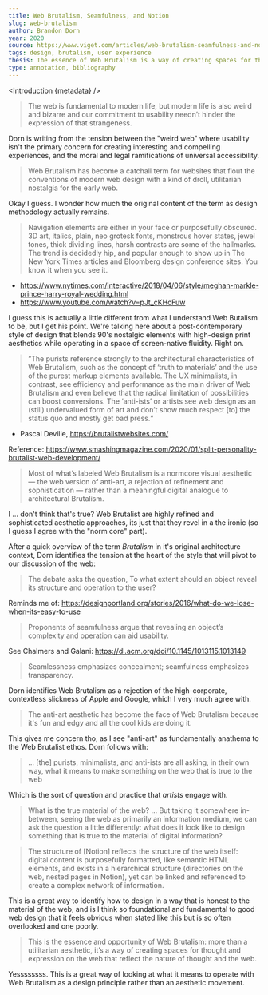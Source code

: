 ```yaml
---
title: Web Brutalism, Seamfulness, and Notion
slug: web-brutalism
author: Brandon Dorn
year: 2020
source: https://www.viget.com/articles/web-brutalism-seamfulness-and-notion/
tags: design, brutalism, user experience
thesis: The essence of Web Brutalism is a way of creating spaces for thought and expression on the web that reflect the nature of thought and the web. 
type: annotation, bibliography
---
```


<script>
  import Introduction from '../components/Introduction.svelte'
</script>

<Introduction {metadata} />

> The web is fundamental to modern life, but modern life is also weird and bizarre and our commitment to usability needn’t hinder the expression of that strangeness.

Dorn is writing from the tension between the "weird web" where usability isn't the primary concern for creating interesting and compelling experiences, and the moral and legal ramifications of universal accessibility. 

> Web Brutalism has become a catchall term for websites that flout the conventions of modern web design with a kind of droll, utilitarian nostalgia for the early web. 

Okay I guess. I wonder how much the original content of the term as design methodology actually remains. 

>  Navigation elements are either in your face or purposefully obscured. 3D art, italics, plain, neo grotesk fonts, monstrous hover states, jewel tones, thick dividing lines, harsh contrasts are some of the hallmarks. The trend is decidedly hip, and popular enough to show up in The New York Times articles and Bloomberg design conference sites. You know it when you see it.


- https://www.nytimes.com/interactive/2018/04/06/style/meghan-markle-prince-harry-royal-wedding.html
- https://www.youtube.com/watch?v=pJt_cKHcFuw

I guess this is actually a little different from what I understand Web Butalism to be, but I get his point. We're talking here about a post-contemporary style of design that blends 90's nostalgic elements with high-design print aesthetics while operating in a space of screen-native fluidity. Right on.

> ”The purists reference strongly to the architectural characteristics of Web Brutalism, such as the concept of ‘truth to materials’ and the use of the purest markup elements available. The UX minimalists, in contrast, see efficiency and performance as the main driver of Web Brutalism and even believe that the radical limitation of possibilities can boost conversions. The ‘anti-ists’ or artists see web design as an (still) undervalued form of art and don’t show much respect [to] the status quo and mostly get bad press.“

- Pascal Deville, https://brutalistwebsites.com/

Reference: https://www.smashingmagazine.com/2020/01/split-personality-brutalist-web-development/

> Most of what’s labeled Web Brutalism is a normcore visual aesthetic — the web version of anti-art, a rejection of refinement and sophistication — rather than a meaningful digital analogue to architectural Brutalism.

I ... don't think that's true? Web Brutalist are highly refined and sophisticated aesthetic approaches, its just that they revel in a the ironic (so I guess I agree with the "norm core" part).

After a quick overview of the term _Brutalism_ in it's original architecture context, Dorn identifies the tension at the heart of the style that will pivot to our discussion of the web:

> The debate asks the question, To what extent should an object reveal its structure and operation to the user?

Reminds me of: https://designportland.org/stories/2016/what-do-we-lose-when-its-easy-to-use

> Proponents of seamfulness argue that revealing an object’s complexity and operation can aid usability.

See Chalmers and Galani: https://dl.acm.org/doi/10.1145/1013115.1013149

> Seamlessness emphasizes concealment; seamfulness emphasizes transparency.

Dorn identifies Web Brutalism as a rejection of the high-corporate, contextless slickness of Apple and Google, which I very much agree with.

> The anti-art aesthetic has become the face of Web Brutalism because it's fun and edgy and all the cool kids are doing it.

This gives me concern tho, as I see "anti-art" as fundamentally anathema to the Web Brutalist ethos. Dorn follows with: 

> … [the] purists, minimalists, and anti-ists are all asking, in their own way, what it means to make something on the web that is true to the web

Which is the sort of question and practice that _artists_ engage with. 

> What is the true material of the web? … But taking it somewhere in-between, seeing the web as primarily an information medium, we can ask the question a little differently: what does it look like to design something that is true to the material of digital information?

> The structure of [Notion] reflects the structure of the web itself: digital content is purposefully formatted, like semantic HTML elements, and exists in a hierarchical structure (directories on the web, nested pages in Notion), yet can be linked and referenced to create a complex network of information.

This is a great way to identify how to design in a way that is honest to the material of the web, and is I think so foundational and fundamental to good web design that it feels obvious when stated like this but is so often overlooked and one poorly.

> This is the essence and opportunity of Web Brutalism: more than a utilitarian aesthetic, it’s a way of creating spaces for thought and expression on the web that reflect the nature of thought and the web. 

Yessssssss. This is a great way of looking at what it means to operate with Web Brutalism as a design principle rather than an aesthetic movement. 